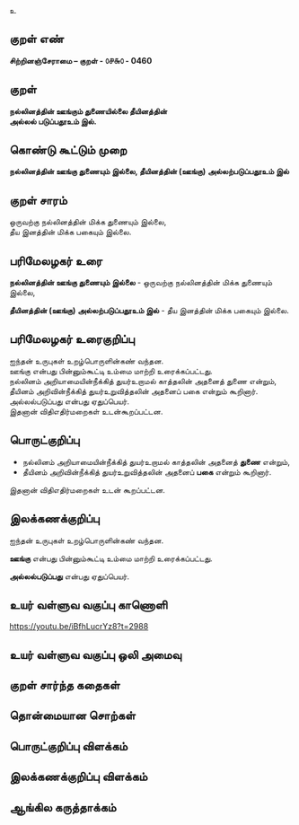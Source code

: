 உ

## குறள் எண் 

**சிற்றினஞ்சேராமை – குறள் - ௦௪௬௦ - 0460**  

## குறள் 

**நல்லினத்தின் ஊங்கும் துணையில்லை தீயினத்தின்  
அல்லல் படுப்பதூஉம் இல்.**  

## கொண்டு கூட்டும் முறை

**நல்லினத்தின் ஊங்கு துணையும் இல்லை, தீயினத்தின் (ஊங்கு) அல்லற்படுப்பதூஉம் இல்**

## குறள் சாரம் 

ஒருவற்கு நல்லினத்தின் மிக்க துணையும் இல்லை,  
தீய இனத்தின் மிக்க பகையும் இல்லை.     

## பரிமேலழகர் உரை

**நல்லினத்தின் ஊங்கு துணையும் இல்லை** - ஒருவற்கு நல்லினத்தின் மிக்க துணையும் இல்லை,  

**தீயினத்தின் (ஊங்கு) அல்லற்படுப்பதூஉம் இல்** - தீய இனத்தின் மிக்க பகையும் இல்லை.   

## பரிமேலழகர் உரைகுறிப்பு   

ஐந்தன் உருபுகள் உறழ்பொருளின்கண் வந்தன.  
ஊங்கு என்பது பின்னும்கூட்டி உம்மை மாற்றி உரைக்கப்பட்டது.  
நல்லினம் அறியாமையின்நீக்கித் துயர்உறாமல் காத்தலின் அதனைத் துணை என்றும், தீயினம் அறிவின்நீக்கித் துயர்உறுவித்தலின் அதனைப் பகை என்றும் கூறினார்.   
அல்லல்படுப்பது என்பது ஏதுப்பெயர்.  
இதனான் விதிஎதிர்மறைகள் உடன்கூறப்பட்டன.   

## பொருட்குறிப்பு 
 
* நல்லினம் அறியாமையின்நீக்கித் துயர்உறாமல் காத்தலின் அதனைத் **துணை** என்றும்,  
* தீயினம் அறிவின்நீக்கித் துயர்உறுவித்தலின் அதனைப் **பகை** என்றும் கூறினார்.   

இதனான் விதிஎதிர்மறைகள் உடன் கூறப்பட்டன.  

## இலக்கணக்குறிப்பு  

ஐந்தன் உருபுகள் உறழ்பொருளின்கண் வந்தன.  

**ஊங்கு** என்பது பின்னும்கூட்டி உம்மை மாற்றி உரைக்கப்பட்டது.     

**அல்லல்படுப்பது** என்பது ஏதுப்பெயர். 

## உயர் வள்ளுவ வகுப்பு காணொளி

https://youtu.be/iBfhLucrYz8?t=2988

## உயர் வள்ளுவ வகுப்பு ஒலி அமைவு 

 
## குறள் சார்ந்த கதைகள் 


## தொன்மையான சொற்கள்


## பொருட்குறிப்பு விளக்கம்


## இலக்கணக்குறிப்பு விளக்கம்


## ஆங்கில கருத்தாக்கம் 


